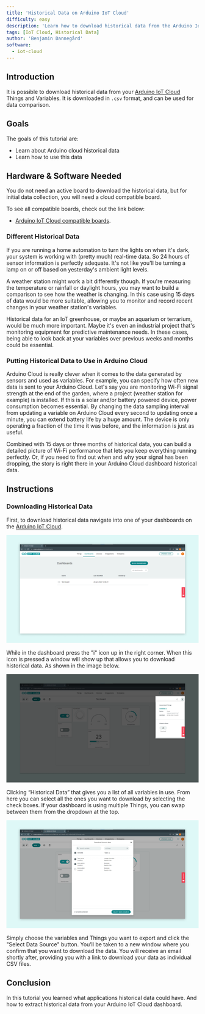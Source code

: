 ```yaml
---
title: 'Historical Data on Arduino IoT Cloud'
difficulty: easy
description: 'Learn how to download historical data from the Arduino IoT Cloud'
tags: [IoT Cloud, Historical Data]
author: 'Benjamin Dannegård'
software:
  - iot-cloud
---
```


## Introduction 

It is possible to download historical data from your [Arduino IoT Cloud]((https://create.arduino.cc/iot/)) Things and Variables. It is downloaded in `.csv` format, and can be used for data comparison.

## Goals

The goals of this tutorial are:

- Learn about Arduino cloud historical data
- Learn how to use this data

## Hardware & Software Needed

You do not need an active board to download the historical data, but for initial data collection, you will need a cloud compatible board.

To see all compatible boards, check out the link below:

- [Arduino IoT Cloud compatible boards](/cloud/iot-cloud/tutorials/iot-cloud-getting-started#compatible-hardware).

### Different Historical Data

If you are running a home automation to turn the lights on when it's dark, your system is working with (pretty much) real-time data. So 24 hours of sensor information is perfectly adequate. It's not like you'll be turning a lamp on or off based on yesterday's ambient light levels.

A weather station might work a bit differently though. If you're measuring the temperature or rainfall or daylight hours, you may want to build a comparison to see how the weather is changing. In this case using 15 days of data would be more suitable, allowing you to monitor and record recent changes in your weather station's variables.

Historical data for an IoT greenhouse, or maybe an aquarium or terrarium, would be much more important. Maybe it's even an industrial project that's monitoring equipment for predictive maintenance needs. In these cases, being able to look back at your variables over previous weeks and months could be essential.

### Putting Historical Data to Use in Arduino Cloud

Arduino Cloud is really clever when it comes to the data generated by sensors and used as variables. For example, you can specify how often new data is sent to your Arduino Cloud. Let's say you are monitoring Wi-Fi signal strength at the end of the garden, where a project (weather station for example) is installed. If this is a solar and/or battery powered device, power consumption becomes essential. By changing the data sampling interval from updating a variable on Arduino Cloud every second to updating once a minute, you can extend battery life by a huge amount. The device is only operating a fraction of the time it was before, and the information is just as useful.

Combined with 15 days or three months of historical data, you can build a detailed picture of Wi-Fi performance that lets you keep everything running perfectly. Or, if you need to find out when and why your signal has been dropping, the story is right there in your Arduino Cloud dashboard historical data.

## Instructions

### Downloading Historical Data

First, to download historical data navigate into one of your dashboards on the [Arduino IoT Cloud](https://create.arduino.cc/iot/dashboards).

![Arduino cloud dashboard](assets/cloud-historical-data-dashboard.png)

While in the dashboard press the "i" icon up in the right corner. When this icon is pressed a window will show up that allows you to download historical data. As shown in the image below.

![Window with historical data inside dashboard](assets/cloud-historical-data.png)

Clicking “Historical Data” that gives you a list of all variables in use. From here you can select all the ones you want to download by selecting the check boxes. If your dashboard is using multiple Things, you can swap between them from the dropdown at the top.

![Selecting variables for historical data](assets/cloud-historical-data-selecting-variable.png)

Simply choose the variables and Things you want to export and click the "Select Data Source" button. You’ll be taken to a new window where you confirm that you want to download the data. You will receive an email shortly after, providing you with a link to download your data as individual CSV files. 

## Conclusion

In this tutorial you learned what applications historical data could have. And how to extract historical data from your Arduino IoT Cloud dashboard.